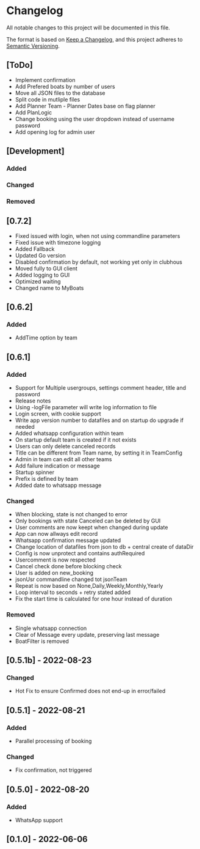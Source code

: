 # Changelog
All notable changes to this project will be documented in this file.

The format is based on [Keep a Changelog](https://keepachangelog.com/en/1.0.0/),
and this project adheres to [Semantic Versioning](https://semver.org/spec/v2.0.0.html).


## [ToDo]
- Implement confirmation
- Add Prefered boats by number of users
- Move all JSON files to the database
- Split code in mutliple files
- Add Planner Team - Planner Dates base on flag planner
- Add PlanLogic
- Change booking using the user dropdown instead of username password
- Add opening log for admin user

## [Development]
### Added
### Changed
### Removed

## [0.7.2]
- Fixed issued with login, when not using commandline parameters
- Fixed issue with timezone logging
- Added Fallback
- Updated Go version
- Disabled confirmation by default, not working yet only in clubhous
- Moved fully to GUI client
- Added logging to GUI
- Optimized waiting
- Changed name to MyBoats

## [0.6.2]
### Added
- AddTime option by team

## [0.6.1]
### Added
- Support for Multiple usergroups, settings comment header, title and password
- Release notes
- Using -logFile parameter will write log information to file
- Login screen, with cookie support
- Write app version number to datafiles and on startup do upgrade if needed
- Added whatsapp configuration within team
- On startup default team is created if it not exists
- Users can only delete canceled records
- Title can be different from Team name, by setting it in TeamConfig
- Admin in team can edit all other teams
- Add failure indication or message
- Startup spinner
- Prefix is defined by team
- Added date to whatsapp message

### Changed
- When blocking, state is not changed to error
- Only bookings with state Canceled can be deleted by GUI
- User comments are now keept when changed during update
- App can now allways edit record
- Whatsapp confirmation message updated
- Change location of datafiles from json to db + central create of dataDir
- Config is now unprotect and contains authRequired
- Usercomment is now respected
- Cancel check done before blocking check 
- User is added on new_booking
- jsonUsr commandline changed tot jsonTeam
- Repeat is now based on None,Daily,Weekly,Monthly,Yearly
- Loop interval to seconds + retry stated added
- Fix the start time is calculated for one hour instead of duration

### Removed
- Single whatsapp connection
- Clear of Message every update, preserving last message
- BoatFilter is removed

## [0.5.1b] - 2022-08-23
### Changed
- Hot Fix to ensure Confirmed does not end-up in error/failed

## [0.5.1] - 2022-08-21
### Added
- Parallel processing of booking

### Changed
- Fix confirmation, not triggered

## [0.5.0] - 2022-08-20
### Added
- WhatsApp support

## [0.1.0] - 2022-06-06

